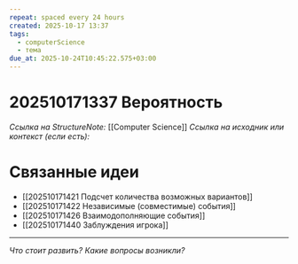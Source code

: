 ```yaml
---
repeat: spaced every 24 hours
created: 2025-10-17 13:37
tags:
  - computerScience
  - тема
due_at: 2025-10-24T10:45:22.575+03:00
---
```

# 202510171337 Вероятность

*Ссылка на StructureNote:* [[Computer Science]]
*Ссылка на исходник или контекст (если есть):*

# Связанные идеи

- [[202510171421 Подсчет количества возможных вариантов]]
- [[202510171422 Независимые (совместимые) события]]
- [[202510171426 Взаимодополняющие события]]
- [[202510171440 Заблуждения игрока]]

---

*Что стоит развить? Какие вопросы возникли?*

